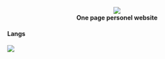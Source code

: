 <p align="center">
	<a href="https://"><img src="https://i.hizliresim.com/8g87x82.png"></img></a><br>
	<b>One page personel website</b>
</p>

#### Langs
<img src="https://img.shields.io/badge/HTML5-E34F26?style=for-the-badge&logo=html5&logoColor=white"></img>
